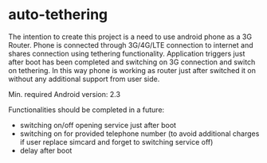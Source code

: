 # auto-tethering
The intention to create this project is a need to use android phone as a 3G Router. 
Phone is connected through 3G/4G/LTE connection to internet and shares connection using tethering functionality. 
Application triggers just after boot has been completed and switching on 3G connection and switch on tethering.
In this way phone is working as router just after switched it on without any additional support from user side.

Min. required Android version: 2.3

Functionalities should be completed in a future:
- switching on/off opening service just after boot
- switching on for provided telephone number (to avoid additional charges if user replace simcard and forget to switching service off)
- delay after boot
